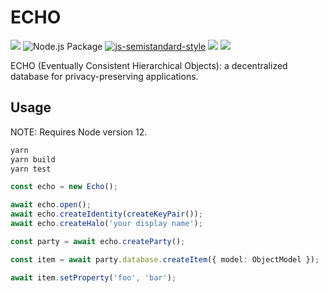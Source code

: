 # ECHO

![](https://img.shields.io/github/license/dxos/echo)
![Node.js Package](https://github.com/dxos/echo/workflows/Node.js%20Package/badge.svg?branch=master)
[![js-semistandard-style](https://img.shields.io/badge/code%20style-semistandard-brightgreen.svg?style=flat-square)](https://github.com/standard/semistandard)
![](https://img.shields.io/badge/npm-%3E%3D3.0.0-orange.svg?style=flat-square)
![](https://img.shields.io/badge/Node.js-%3E%3D8.0.0-orange.svg?style=flat-square)

ECHO (Eventually Consistent Hierarchical Objects): a decentralized database for privacy-preserving applications.


## Usage

NOTE: Requires Node version 12.

```bash
yarn
yarn build
yarn test
```

```typescript
const echo = new Echo();

await echo.open();
await echo.createIdentity(createKeyPair());
await echo.createHalo('your display name');

const party = await echo.createParty();

const item = await party.database.createItem({ model: ObjectModel });

await item.setProperty('foo', 'bar');
```
